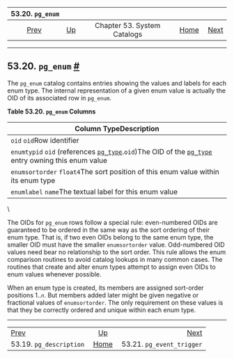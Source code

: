 <!--?xml version="1.0" encoding="UTF-8" standalone="no"?-->

|                       53.20. `pg_enum`                       |                                                   |                             |                                                       |                                                                  |
| :----------------------------------------------------------: | :------------------------------------------------ | :-------------------------: | ----------------------------------------------------: | ---------------------------------------------------------------: |
| [Prev](catalog-pg-description.html "53.19. pg_description")  | [Up](catalogs.html "Chapter 53. System Catalogs") | Chapter 53. System Catalogs | [Home](index.html "PostgreSQL 17devel Documentation") |  [Next](catalog-pg-event-trigger.html "53.21. pg_event_trigger") |

***

## 53.20. `pg_enum` [#](#CATALOG-PG-ENUM)



The `pg_enum` catalog contains entries showing the values and labels for each enum type. The internal representation of a given enum value is actually the OID of its associated row in `pg_enum`.

**Table 53.20. `pg_enum` Columns**

| Column TypeDescription                                                                                                                                                                |
| ------------------------------------------------------------------------------------------------------------------------------------------------------------------------------------- |
| `oid` `oid`Row identifier                                                                                                                                                             |
| `enumtypid` `oid` (references [`pg_type`](catalog-pg-type.html "53.64. pg_type").`oid`)The OID of the [`pg_type`](catalog-pg-type.html "53.64. pg_type") entry owning this enum value |
| `enumsortorder` `float4`The sort position of this enum value within its enum type                                                                                                     |
| `enumlabel` `name`The textual label for this enum value                                                                                                                               |

\


The OIDs for `pg_enum` rows follow a special rule: even-numbered OIDs are guaranteed to be ordered in the same way as the sort ordering of their enum type. That is, if two even OIDs belong to the same enum type, the smaller OID must have the smaller `enumsortorder` value. Odd-numbered OID values need bear no relationship to the sort order. This rule allows the enum comparison routines to avoid catalog lookups in many common cases. The routines that create and alter enum types attempt to assign even OIDs to enum values whenever possible.

When an enum type is created, its members are assigned sort-order positions 1..*`n`*. But members added later might be given negative or fractional values of `enumsortorder`. The only requirement on these values is that they be correctly ordered and unique within each enum type.

***

|                                                              |                                                       |                                                                  |
| :----------------------------------------------------------- | :---------------------------------------------------: | ---------------------------------------------------------------: |
| [Prev](catalog-pg-description.html "53.19. pg_description")  |   [Up](catalogs.html "Chapter 53. System Catalogs")   |  [Next](catalog-pg-event-trigger.html "53.21. pg_event_trigger") |
| 53.19. `pg_description`                                      | [Home](index.html "PostgreSQL 17devel Documentation") |                                        53.21. `pg_event_trigger` |
